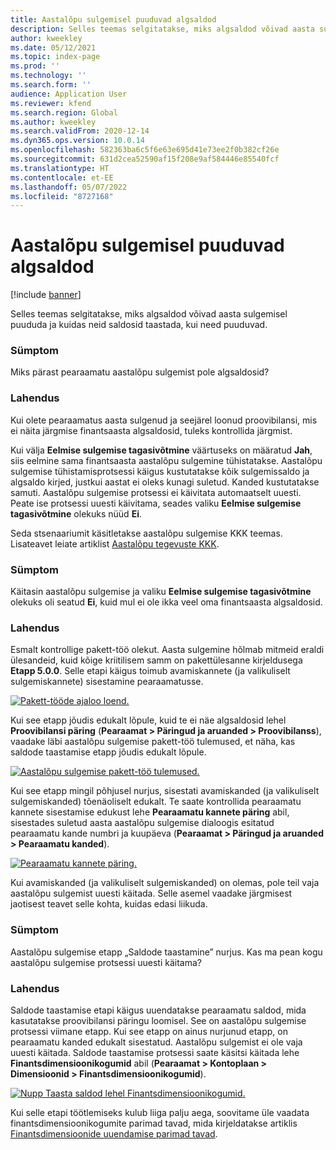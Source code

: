 ```yaml
---
title: Aastalõpu sulgemisel puuduvad algsaldod
description: Selles teemas selgitatakse, miks algsaldod võivad aasta sulgemisel puududa ja kuidas neid saldosid taastada, kui need puuduvad.
author: kweekley
ms.date: 05/12/2021
ms.topic: index-page
ms.prod: ''
ms.technology: ''
ms.search.form: ''
audience: Application User
ms.reviewer: kfend
ms.search.region: Global
ms.author: kweekley
ms.search.validFrom: 2020-12-14
ms.dyn365.ops.version: 10.0.14
ms.openlocfilehash: 582363ba6c5f6e63e695d41e73ee2f0b382cf26e
ms.sourcegitcommit: 631d2cea52590af15f208e9af584446e85540fcf
ms.translationtype: HT
ms.contentlocale: et-EE
ms.lasthandoff: 05/07/2022
ms.locfileid: "8727168"
---
```

# <a name="year-end-close-missing-opening-balances"></a>Aastalõpu sulgemisel puuduvad algsaldod

[!include [banner](../includes/banner.md)]

Selles teemas selgitatakse, miks algsaldod võivad aasta sulgemisel puududa ja kuidas neid saldosid taastada, kui need puuduvad.

### <a name="symptom"></a>Sümptom

Miks pärast pearaamatu aastalõpu sulgemist pole algsaldosid? 

### <a name="resolution"></a>Lahendus

Kui olete pearaamatus aasta sulgenud ja seejärel loonud proovibilansi, mis ei näita järgmise finantsaasta algsaldosid, tuleks kontrollida järgmist.

Kui välja **Eelmise sulgemise tagasivõtmine** väärtuseks on määratud **Jah**, siis eelmine sama finantsaasta aastalõpu sulgemine tühistatakse. Aastalõpu sulgemise tühistamisprotsessi käigus kustutatakse kõik sulgemissaldo ja algsaldo kirjed, justkui aastat ei oleks kunagi suletud. Kanded kustutatakse samuti. Aastalõpu sulgemise protsessi ei käivitata automaatselt uuesti. Peate ise protsessi uuesti käivitama, seades valiku **Eelmise sulgemise tagasivõtmine** olekuks nüüd **Ei**.

Seda stsenaariumit käsitletakse aastalõpu sulgemise KKK teemas. Lisateavet leiate artiklist [Aastalõpu tegevuste KKK](faq-year-end-activities.md).

### <a name="symptom"></a>Sümptom

Käitasin aastalõpu sulgemise ja valiku **Eelmise sulgemise tagasivõtmine** olekuks oli seatud **Ei**, kuid mul ei ole ikka veel oma finantsaasta algsaldosid.

### <a name="resolution"></a>Lahendus

Esmalt kontrollige pakett-töö olekut. Aasta sulgemine hõlmab mitmeid eraldi ülesandeid, kuid kõige kriitilisem samm on pakettülesanne kirjeldusega **Etapp 5.0.0**. Selle etapi käigus toimub avamiskannete (ja valikuliselt sulgemiskannete) sisestamine pearaamatusse. 

[![Pakett-tööde ajaloo loend.](./media/yec-mssng-open-blnces-01.png)](./media/yec-mssng-open-blnces-01.png)

Kui see etapp jõudis edukalt lõpule, kuid te ei näe algsaldosid lehel **Proovibilansi päring** (**Pearaamat > Päringud ja aruanded > Proovibilanss**), vaadake läbi aastalõpu sulgemise pakett-töö tulemused, et näha, kas saldode taastamise etapp jõudis edukalt lõpule.

[![Aastalõpu sulgemise pakett-töö tulemused.](./media/yec-mssng-open-blnces-02.png)](./media/yec-mssng-open-blnces-02.png)

Kui see etapp mingil põhjusel nurjus, sisestati avamiskanded (ja valikuliselt sulgemiskanded) tõenäoliselt edukalt. Te saate kontrollida pearaamatu kannete sisestamise edukust lehe **Pearaamatu kannete päring** abil, sisestades suletud aasta aastalõpu sulgemise dialoogis esitatud pearaamatu kande numbri ja kuupäeva (**Pearaamat > Päringud ja aruanded > Pearaamatu kanded**).

[![Pearaamatu kannete päring.](./media/yec-mssng-open-blnces-03.png)](./media/yec-mssng-open-blnces-03.png)

Kui avamiskanded (ja valikuliselt sulgemiskanded) on olemas, pole teil vaja aastalõpu sulgemist uuesti käitada. Selle asemel vaadake järgmisest jaotisest teavet selle kohta, kuidas edasi liikuda.

### <a name="symptom"></a>Sümptom

Aastalõpu sulgemise etapp „Saldode taastamine” nurjus. Kas ma pean kogu aastalõpu sulgemise protsessi uuesti käitama?

### <a name="resolution"></a>Lahendus

Saldode taastamise etapi käigus uuendatakse pearaamatu saldod, mida kasutatakse proovibilansi päringu loomisel.  See on aastalõpu sulgemise protsessi viimane etapp.  Kui see etapp on ainus nurjunud etapp, on pearaamatu kanded edukalt sisestatud.  Aastalõpu sulgemist ei ole vaja uuesti käitada. Saldode taastamise protsessi saate käsitsi käitada lehe **Finantsdimensioonikogumid** abil (**Pearaamat > Kontoplaan > Dimensioonid > Finantsdimensioonikogumid**).

[![Nupp Taasta saldod lehel Finantsdimensioonikogumid.](./media/yec-mssng-open-blnces-04.png)](./media/yec-mssng-open-blnces-04.png)

Kui selle etapi töötlemiseks kulub liiga palju aega, soovitame üle vaadata finantsdimensioonikogumite parimad tavad, mida kirjeldatakse artiklis [Finantsdimensioonide uuendamise parimad tavad](https://community.dynamics.com/365/financeandoperations/b/dynamics-365-finance-blog/posts/best-practices-for-updating-financial-dimension-set-dimension-sets). 

